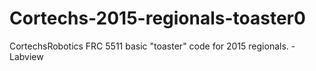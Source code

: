 Cortechs-2015-regionals-toaster0
================================

CortechsRobotics FRC 5511 basic "toaster" code for 2015 regionals. - Labview 
